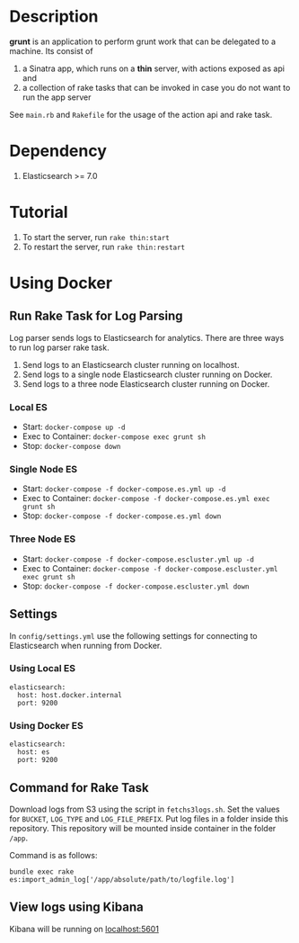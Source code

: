 # Description

**grunt** is an application to perform grunt work that can be delegated to a machine.
Its consist of
1. a Sinatra app, which runs on a **thin** server, with actions exposed as api and
2. a collection of rake tasks that can be invoked in case you do not want to run the app server

See `main.rb` and `Rakefile` for the usage of the action api and rake task.

# Dependency

1. Elasticsearch >= 7.0

# Tutorial

1. To start the server, run `rake thin:start`
2. To restart the server, run `rake thin:restart`

# Using Docker
## Run Rake Task for Log Parsing
Log parser sends logs to Elasticsearch for analytics. There are three ways to run log parser rake task.
1. Send logs to an Elasticsearch cluster running on localhost.
2. Send logs to a single node Elasticsearch cluster running on Docker.
3. Send logs to a three node Elasticsearch cluster running on Docker.

### Local ES
- Start:
`docker-compose up -d`
- Exec to Container:
`docker-compose exec grunt sh`
- Stop:
`docker-compose down`
### Single Node ES
- Start:
`docker-compose -f docker-compose.es.yml up -d`
- Exec to Container:
`docker-compose -f docker-compose.es.yml exec grunt sh`
- Stop:
`docker-compose -f docker-compose.es.yml down`
### Three Node ES
- Start:
`docker-compose -f docker-compose.escluster.yml up -d`
- Exec to Container:
`docker-compose -f docker-compose.escluster.yml exec grunt sh`
- Stop:
`docker-compose -f docker-compose.escluster.yml down`

## Settings
In `config/settings.yml` use the following settings for connecting to Elasticsearch when running from Docker.
### Using Local ES
```
elasticsearch:
  host: host.docker.internal
  port: 9200
```

### Using Docker ES
```
elasticsearch:
  host: es
  port: 9200
```

## Command for Rake Task
Download logs from S3 using the script in `fetchs3logs.sh`.
Set the values for `BUCKET`, `LOG_TYPE` and `LOG_FILE_PREFIX`.
Put log files in a folder inside this repository.
This repository will be mounted inside container in the folder `/app`.

Command is as follows:

`bundle exec rake es:import_admin_log['/app/absolute/path/to/logfile.log']`

## View logs using Kibana
Kibana will be running on [localhost:5601](http://localhost:5601)

